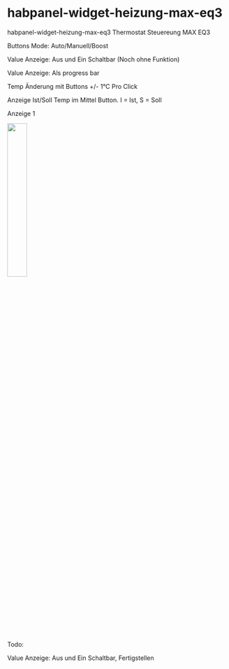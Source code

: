 # habpanel-widget-heizung-max-eq3
habpanel-widget-heizung-max-eq3
Thermostat Steuereung MAX EQ3

Buttons Mode: Auto/Manuell/Boost

Value Anzeige: Aus und Ein Schaltbar (Noch ohne Funktion)

Value Anzeige: Als progress bar

Temp Änderung mit Buttons +/- 1°C Pro Click

Anzeige Ist/Soll Temp im Mittel Button. I = Ist, S = Soll



Anzeige 1

<img src="https://www.bilder-upload.eu/upload/0d35bb-1601123332.jpg" width="30%" />




Todo:

Value Anzeige: Aus und Ein Schaltbar, Fertigstellen
